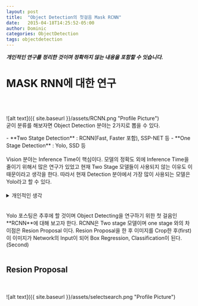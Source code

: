 ```yaml
---
layout: post
title:  "Object Detection의 첫걸음 Mask RCNN"
date:   2015-04-18T14:25:52-05:00
author: Dominic
categories: ObjectDetection
tags: objectdetection
---
```

***개인적인 연구를 정리한 것이며 정확하지 않는 내용을 포함할 수 잇습니다.***


# MASK RNN에 대한 연구

<br>
<br>

![alt text]({{ site.baseurl }}/assets/RCNN.png "Profile Picture")
<br>
굳이 분류를 해보자면 Object Detection 분야는 2가지로 뽑을 수 있다.<br>
<div markdown="1"> 
- **Two Statge Detection** : RCNN(Fast, Faster 포함), SSP-NET 등
- **One Stage Detection** : Yolo, SSD 등
</div>
<br>
Vision 분야는 Inference Time이 핵심이다. 모델의 정확도 외에 Inference Time을 줄이기 위해서 많은 연구가 있었고 
현재 Two Stage 모델들이 사용되지 않는 이유도 이 때문이라고 생각을 한다. 따라서 현재 Detection 분야에서 가장 많이 사용되는
모델은 Yolo라고 할 수 있다.
<br>
<br>
<details>
<summary>개인적인 생각</summary>
<div markdown="1">       
<u>
석사연구원으로 연구를 하면서 모델을 개발하고 모델의 성능을 높이기 위한 연구를 주로 해왔다. 연구원으로 지내며 가장 궁금했던 점은
누군가는 이 모델을 사용해야 할 텐데 Inference Time을 줄이기 위한 연구와 또한 API를 패키징(당시에는 이 말조차도 몰랐다.)을 위한
연구를 나중에 해보고 싶다는 생각을 했었다.
</u>
</div>
</details>
<br>
<br>
Yolo 포스팅은 추후에 할 것이며 Object Detecting을 연구하기 위한 첫 걸음인 **RCNN**에 대해 보고자 한다.
RCNN은 Two stage 모델이며 one stage 와의 차이점은 Resion Proposal 이다.  Resion Proposal을 한 후 이미지를 Crop한 후(first)
이 이미지가 Network의 Input이 되어 Box Regression, Classification이 된다.(Second)
<br>
<br>

## Resion Proposal
<br>
<br>
![alt text]({{ site.baseurl }}/assets/selectsearch.png "Profile Picture")
